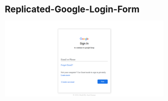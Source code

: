 # Replicated-Google-Login-Form
![](Screenshot/Screenshot_2018-10-09%20Replicated%20Google%20Login%20Form%20-By%20Anit%20Kumar.png)
